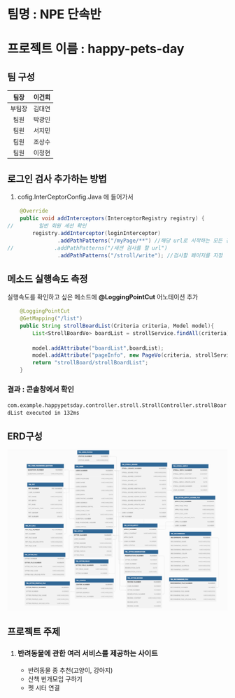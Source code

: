 # 팀명 : NPE 단속반
# 프로젝트 이름 : happy-pets-day
## 팀 구성
|팀장|이건희|           
|:--:|:--:|
|부팀장|김대연|
|팀원|박광인|
|팀원|서지민|
|팀원|조상수|
|팀원|이정현|

## 로그인 검사 추가하는 방법

1. cofig.InterCeptorConfig.Java 에 들어가서

```java
    @Override
    public void addInterceptors(InterceptorRegistry registry) {
//        일반 회원 세션 확인
        registry.addInterceptor(loginInterceptor)
                .addPathPatterns("/myPage/**") //해당 url로 시작하는 모든 경로
//             .addPathPatterns("/세션 검사를 할 url")
                .addPathPatterns("/stroll/write"); //검사할 페이지를 지정


```

## 메소드 실행속도 측정
실행속도를 확인하고 싶은 메소드에 
**@LoggingPointCut** 어노테이션 추가

```java
    @LoggingPointCut
    @GetMapping("/list")
    public String strollBoardList(Criteria criteria, Model model){
        List<StrollBoardVo> boardList = strollService.findAll(criteria);

        model.addAttribute("boardList",boardList);
        model.addAttribute("pageInfo", new PageVo(criteria, strollService.getTotal()));
        return "strollBoard/strollBoardList";
    }
```
   ### 결과 : 콘솔창에서 확인

   `
com.example.happypetsday.controller.stroll.StrollController.strollBoardList executed in 132ms
`





## ERD구성
[![NPE단속반 erd구성](./src/main/resources/static/img/Spring_Erd.png)](https://dbdiagram.io/d/647f4f07722eb774947ee12c)

## 프로젝트 주제 

1. ###  반려동물에 관한 여러 서비스를 제공하는 사이트
   - 반려동물 종 추천(고양이, 강아지)
   - 산책 번개모임 구하기
   - 펫 시터 연결